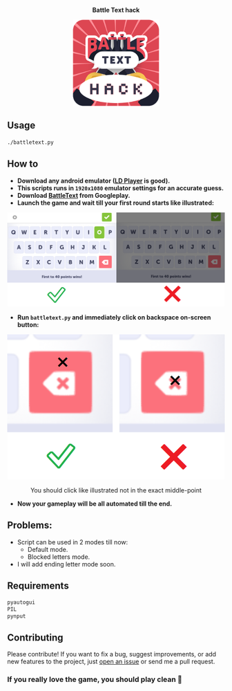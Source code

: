 **<p align="center">Battle Text hack</p>**

<p align="center">
  <img width="200" height="200" src="https://github.com/elmoiv/battletexthack/blob/master/assests/icon.png">
</p>

## Usage
```bash
./battletext.py
```
## How to
  - **Download any android emulator ([LD Player](https://encdn.ldmnq.com/download/en/LDPlayer_ens_3020_ld.exe) is good).**
  - **This scripts runs in `1920x1080` emulator settings for an accurate guess.**
  - **Download [BattleText](https://play.google.com/store/apps/details?id=com.randomlogicgames.battletext&hl=en) from Googleplay.**
  - **Launch the game and wait till your first round starts like illustrated:**
  
<p align="center">
  <img src="https://github.com/elmoiv/battletexthack/blob/master/assests/example.png">
</p>

  - **Run `battletext.py` and immediately click on backspace on-screen button:**

<p align="center">
  <img src="https://github.com/elmoiv/battletexthack/blob/master/assests/example%202.png">
</p>
<p align="center">You should click like illustrated not in the exact middle-point</p>

  - **Now your gameplay will be all automated till the end.**
  
## Problems:
  - Script can be used in 2 modes till now:
      * Default mode.
      * Blocked letters mode.
  - I will add ending letter mode soon.
  
## Requirements
  ```
pyautogui
PIL
pynput
  ```
## Contributing
Please contribute! If you want to fix a bug, suggest improvements, or add new features to the project, just [open an issue](https://github.com/elmoiv/battletext/issues) or send me a pull request.

### If you really love the game, you should play clean 🙂

